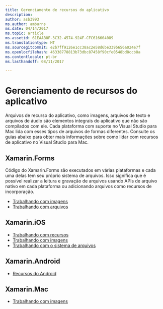 ```yaml
---
title: Gerenciamento de recursos do aplicativo
description: 
author: asb3993
ms.author: amburns
ms.date: 04/14/2017
ms.topic: article
ms.assetid: 61EAAB8F-3C32-4574-924F-CFC616604089
ms.translationtype: HT
ms.sourcegitcommit: e2b7ff9126e1cc38ac2e58d6be339b656a024e7f
ms.openlocfilehash: 46338778813b73dbc87458f90cfe0548bd8ccb8a
ms.contentlocale: pt-br
ms.lasthandoff: 08/11/2017

---
```


# <a name="managing-app-resources"></a>Gerenciamento de recursos do aplicativo

Arquivos de recurso do aplicativo, como imagens, arquivos de texto e arquivos de áudio são elementos integrais do aplicativo que não são compilados com ele. Cada plataforma com suporte no Visual Studio para Mac lida com esses tipos de arquivos de formas diferentes. Consulte os guias abaixo para obter mais informações sobre como lidar com recursos de aplicativo no Visual Studio para Mac.

## <a name="xamarinforms"></a>Xamarin.Forms

Código do Xamarin.Forms são executados em várias plataformas e cada uma delas tem seu próprio sistema de arquivos. Isso significa que é possível realizar a leitura e gravação de arquivos usando APIs de arquivo nativo em cada plataforma ou adicionando arquivos como recursos de incorporação.

* [Trabalhando com imagens](https://developer.xamarin.com/guides/xamarin-forms/user-interface/images/)
* [Trabalhando com arquivos]( https://developer.xamarin.com/guides/xamarin-forms/application-fundamentals/files/)


## <a name="xamarinios"></a>Xamarin.iOS

* [Trabalhando com recursos](https://developer.xamarin.com/guides/ios/application_fundamentals/working_with_resources/)
* [Trabalhando com imagens](https://developer.xamarin.com/guides/ios/application_fundamentals/working_with_images/)
* [Trabalhando com o sistema de arquivos](https://developer.xamarin.com/guides/ios/application_fundamentals/working_with_the_file_system/)


## <a name="xamarinandroid"></a>Xamarin.Android

* [Recursos do Android](https://developer.xamarin.com/guides/android/application_fundamentals/resources_in_android/)

## <a name="xamarinmac"></a>Xamarin.Mac

* [Trabalhando com imagens](https://developer.xamarin.com/guides/mac/application_fundamentals/working-with-images/)



